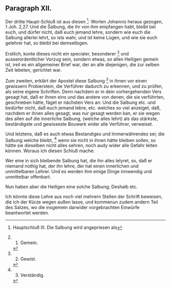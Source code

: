 <!-- Seite 89 -->

Paragraph XII.
--------------

Der dritte Haupt-Schluß ist aus diesen [^k2r38]:
Worten Johannis heraus gezogen, 1 Joh. 2,27.
Und die Šalbung, die ihr von ihm empfangen
habt, bleibt bei euch, und dürfer nicht, daß euch
jemand lehre, sondern wie euch die Salbung allerlei
lehrt, so ists wahr, und ist keine Lügen,
und wie sie euch gelehrer hat, so bleibt bei demselbigen.
<!-- Seite 90 -->

Erstlich, konte dieses nicht ein specialer, besonderer [^k2r39]
und ausserordentlicher Vorzug sein, sondern etwas, so
allen Heiligen gemein ist, ireil es ein allgemeiner Brief
war, der an alle diejenigen, die zur selben Zeit lebeten,
gerichtet war.

Zum zweiten, erklärt der Apostel diese Salbung [^k2r40]
in ihnen vor einen gewissern Probierstein, die Verführer
dadurch zu erkennen, und zu prüfen, als seine eigene
Schriften. Denn nachdem er in dein vorhergehenden
Vers gesagt hat, daß er ihnen eins und das andere von
denen, die sie verführten, geschrieben hätte, fäget er
nächsten Vers an: Und die Salbung etc. und bedürfer
nicht, daß euch jemand lebre, etc. welches
so viel anzeiget, daß, nachdem er ihnen alles gesagt,
was nur gesagt werden kan, er sie wegen des allen auf
die innerliche Salbung, (welche alles lehrt) als das
stärkste, beständigste und gewisseste Bouwerk wider
alle Verführer, verweiset.

Und letztens, daß es auch etwas Bestandiges und
Immerwährendes sei; die Salbung welche bleibt, [^k2r41]
wenn sie nicht in ihnen hätte bleiben sollen, so hätte
sie dieselben nicht alles sehren, noch audy wider alle Gefahr
leiten können. Woraus ich diesen Schluß mache:

Wer eine in sich bleibende Salbung hat, die ihn alles
lelyret, so, daß er niemand nothig hat, der ihn lehre, der
hat einen innerlichen und unmittelbaren Lehrer. Und
es werden ihm einige Dinge innwendig und unmittelbar
offenbart.

Nun haben aber die Heiligen eine solche Salbung;
Deshalb
 etc.

Ich könnte diese Lehre aus noch viel mehrern Stellen
der Schrift beweisen, die ich der Kürze wegen außen
lasse, und kommenun zudem andern Teil des Satzes,
wo die insgemein darwider vorgebrachten Einwürfe
beantwortet werden.
<!-- Seite 91 -->


[^k2r38]: Hauptschluß III. Die Salbung wird angepriesen als
[^k2r39]: 1. Gemein.
[^k2r40]: 2. Gewist.
[^k2r41]: 3. Verständig.